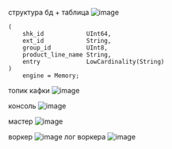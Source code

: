 структура бд + таблица
![image](https://github.com/user-attachments/assets/e1b40a45-7c52-45cd-998f-dc61114eb011)

```create table default.shk_excise_crpt_log
(
    shk_id            UInt64,
    ext_id            String,
    group_id          UInt8,
    product_line_name String,
    entry             LowCardinality(String)
)
    engine = Memory;

```

топик кафки
![image](https://github.com/user-attachments/assets/d3b13660-6504-44b1-b832-e1117161b799)

консоль
![image](https://github.com/user-attachments/assets/3ad176b1-20e8-4078-a931-4783bfb7c4e0)

мастер
![image](https://github.com/user-attachments/assets/d0094ff2-b47a-4ff1-a61f-86a1832292f5)

воркер
![image](https://github.com/user-attachments/assets/aabedef0-3b87-4240-8432-b4317279ad7b)
лог воркера
![image](https://github.com/user-attachments/assets/2be93f15-2d18-4b46-93f1-a5aaac84093f)





